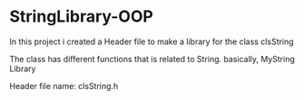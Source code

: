# StringLibrary-OOP
In this project i created a Header file to make a library for the class clsString

The class has different functions that is related to String. basically, MyString Library 

Header file name: clsString.h
